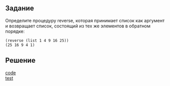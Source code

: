 ## Задание

Определите процедуру reverse, которая принимает список как аргумент и возвращает список, состоящий из тех же элементов в обратном порядке:

```
(reverse (list 1 4 9 16 25))
(25 16 9 4 1)
```

## Решение
[code](../../src/chapter02/solution_18.rkt)  
[test](../../test/chapter02/test_18.rkt)